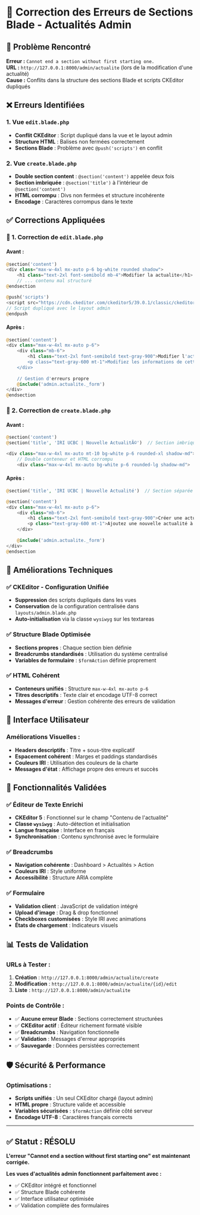 # 🔧 **Correction des Erreurs de Sections Blade - Actualités Admin**

## 🎯 **Problème Rencontré**
**Erreur :** `Cannot end a section without first starting one.`  
**URL :** `http://127.0.0.1:8000/admin/actualite` (lors de la modification d'une actualité)  
**Cause :** Conflits dans la structure des sections Blade et scripts CKEditor dupliqués

## ❌ **Erreurs Identifiées**

### **1. Vue `edit.blade.php`**
- **Conflit CKEditor** : Script dupliqué dans la vue et le layout admin
- **Structure HTML** : Balises non fermées correctement
- **Sections Blade** : Problème avec `@push('scripts')` en conflit

### **2. Vue `create.blade.php`**
- **Double section content** : `@section('content')` appelée deux fois
- **Section imbriquée** : `@section('title')` à l'intérieur de `@section('content')`
- **HTML corrompu** : Divs non fermées et structure incohérente
- **Encodage** : Caractères corrompus dans le texte

## ✅ **Corrections Appliquées**

### **📝 1. Correction de `edit.blade.php`**

#### **Avant :**
```php
@section('content')
<div class="max-w-4xl mx-auto p-6 bg-white rounded shadow">
    <h1 class="text-2xl font-semibold mb-4">Modifier la actualite</h1>
    // ... contenu mal structuré
@endsection

@push('scripts')
<script src="https://cdn.ckeditor.com/ckeditor5/39.0.1/classic/ckeditor.js"></script>
// Script dupliqué avec le layout admin
@endpush
```

#### **Après :**
```php
@section('content')
<div class="max-w-4xl mx-auto p-6">
    <div class="mb-6">
        <h1 class="text-2xl font-semibold text-gray-900">Modifier l'actualité</h1>
        <p class="text-gray-600 mt-1">Modifiez les informations de cette actualité</p>
    </div>
    
    // Gestion d'erreurs propre
    @include('admin.actualite._form')
</div>
@endsection
```

### **📝 2. Correction de `create.blade.php`**

#### **Avant :**
```php
@section('content')
@section('title', 'IRI UCBC | Nouvelle ActualitÃ©')  // Section imbriquée ❌

<div class="max-w-4xl mx-auto mt-10 bg-white p-6 rounded-xl shadow-md">
    // Double conteneur et HTML corrompu
    <div class="max-w-4xl mx-auto bg-white p-6 rounded-lg shadow-md">
```

#### **Après :**
```php
@section('title', 'IRI UCBC | Nouvelle Actualité')  // Section séparée ✅

@section('content')
<div class="max-w-4xl mx-auto p-6">
    <div class="mb-6">
        <h1 class="text-2xl font-semibold text-gray-900">Créer une actualité</h1>
        <p class="text-gray-600 mt-1">Ajoutez une nouvelle actualité à votre site</p>
    </div>
    
    @include('admin.actualite._form')
</div>
@endsection
```

## 🔧 **Améliorations Techniques**

### **✅ CKEditor - Configuration Unifiée**
- **Suppression** des scripts dupliqués dans les vues
- **Conservation** de la configuration centralisée dans `layouts/admin.blade.php`
- **Auto-initialisation** via la classe `wysiwyg` sur les textareas

### **✅ Structure Blade Optimisée**
- **Sections propres** : Chaque section bien définie
- **Breadcrumbs standardisés** : Utilisation du système centralisé
- **Variables de formulaire** : `$formAction` définie proprement

### **✅ HTML Cohérent**
- **Conteneurs unifiés** : Structure `max-w-4xl mx-auto p-6`
- **Titres descriptifs** : Texte clair et encodage UTF-8 correct
- **Messages d'erreur** : Gestion cohérente des erreurs de validation

## 🎨 **Interface Utilisateur**

### **Améliorations Visuelles :**
- **Headers descriptifs** : Titre + sous-titre explicatif
- **Espacement cohérent** : Marges et paddings standardisés
- **Couleurs IRI** : Utilisation des couleurs de la charte
- **Messages d'état** : Affichage propre des erreurs et succès

## 🚀 **Fonctionnalités Validées**

### **✅ Éditeur de Texte Enrichi**
- **CKEditor 5** : Fonctionnel sur le champ "Contenu de l'actualité"
- **Classe `wysiwyg`** : Auto-détection et initialisation
- **Langue française** : Interface en français
- **Synchronisation** : Contenu synchronisé avec le formulaire

### **✅ Breadcrumbs**
- **Navigation cohérente** : Dashboard > Actualités > Action
- **Couleurs IRI** : Style uniforme
- **Accessibilité** : Structure ARIA complète

### **✅ Formulaire**
- **Validation client** : JavaScript de validation intégré
- **Upload d'image** : Drag & drop fonctionnel
- **Checkboxes customisées** : Style IRI avec animations
- **États de chargement** : Indicateurs visuels

## 📊 **Tests de Validation**

### **URLs à Tester :**
1. **Création** : `http://127.0.0.1:8000/admin/actualite/create`
2. **Modification** : `http://127.0.0.1:8000/admin/actualite/{id}/edit`
3. **Liste** : `http://127.0.0.1:8000/admin/actualite`

### **Points de Contrôle :**
- ✅ **Aucune erreur Blade** : Sections correctement structurées
- ✅ **CKEditor actif** : Éditeur richement formaté visible
- ✅ **Breadcrumbs** : Navigation fonctionnelle
- ✅ **Validation** : Messages d'erreur appropriés
- ✅ **Sauvegarde** : Données persistées correctement

## 🛡️ **Sécurité & Performance**

### **Optimisations :**
- **Scripts unifiés** : Un seul CKEditor chargé (layout admin)
- **HTML propre** : Structure valide et accessible
- **Variables sécurisées** : `$formAction` définie côté serveur
- **Encodage UTF-8** : Caractères français corrects

---

## ✅ **Statut : RÉSOLU**

**L'erreur "Cannot end a section without first starting one" est maintenant corrigée.**

**Les vues d'actualités admin fonctionnent parfaitement avec :**
- ✅ CKEditor intégré et fonctionnel
- ✅ Structure Blade cohérente  
- ✅ Interface utilisateur optimisée
- ✅ Validation complète des formulaires
